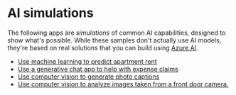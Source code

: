 # AI simulations

The following apps are *simulations* of common AI capabilities, designed to show what's possible. While these samples don't actually use AI models, they're based on real solutions that you can build using [Azure AI](https://azure.microsoft.com/solutions/ai/).

- [Use machine learning to predict apartment rent](./home_rental/index.html)
- [Use a generative chat app to help with expense claims](./chat_app/index.html)
- [Use computer vision to generate photo captions](./photo_tagger/index.html)
- [Use computer vision to analyze images taken from a front door camera.](./doorbell_app_v2/index.html)
